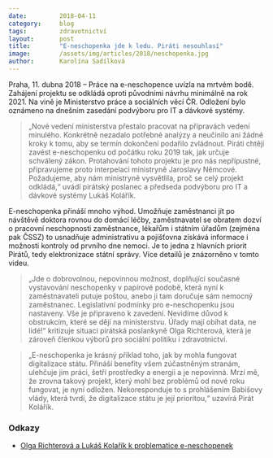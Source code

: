 ```yaml
---
date:         2018-04-11
category:     blog
tags:         zdravotnictví
layout:       post
title:        "E-neschopenka jde k ledu. Piráti nesouhlasí"
image:        /assets/img/articles/2018/neschopenka.jpg
author:       Karolína Sadílková
---
```


Praha, 11. dubna 2018 – Práce na e-neschopence uvízla na mrtvém bodě. Zahájení projektu se odkládá oproti původními návrhu minimálně na rok 2021. Na vině je Ministerstvo práce a sociálních věcí ČR. Odložení bylo oznámeno na dnešním zasedání podvýboru pro IT a dávkové systémy.

> „Nové vedení ministerstva přestalo pracovat na přípravách vedení minulého. Konkrétně nezadalo potřebné analýzy a neučinilo ani žádné kroky k tomu, aby se termín dokončení podařilo zvládnout. Piráti chtějí zavést e-neschopenku od počátku roku 2019 tak, jak určuje schválený zákon. Protahování tohoto projektu je pro nás nepřípustné, připravujeme proto interpelaci ministryně Jaroslavy Němcové. Požadujeme, aby nám ministryně vysvětlila, proč se celý projekt odkládá,“ uvádí pirátský poslanec a předseda podvýboru pro IT a dávkové systémy Lukáš Kolářík.

E-neschopenka přináší mnoho výhod. Umožňuje zaměstnanci jít po návštěvě doktora rovnou do domácí léčby, zaměstnavatel se obratem dozví o pracovní neschopnosti zaměstnance, lékařům i státním úřadům (zejména pak ČSSZ) to usnadňuje administrativu a pojišťovna získává informace i možnosti kontroly od prvního dne nemoci. Je to jedna z hlavních priorit Pirátů, tedy elektronizace státní správy. Více detailů je znázorněno v tomto videu.

> „Jde o dobrovolnou, nepovinnou možnost, doplňující současné vystavování neschopenky v papírové podobě, která nyní k zaměstnavateli putuje poštou, anebo ji tam doručuje sám nemocný zaměstnanec. Legislativní podmínky pro e-neschopenku jsou nastaveny. Vše je připraveno k zavedení. Nevidíme důvod k obstrukcím, které se dějí na ministerstvu. Úřady mají obíhat data, ne lidé!“ kritizuje situaci pirátská poslankyně Olga Richterová, která je zároveň členkou výborů pro sociální politiku i zdravotnictví.

> „E-neschopenka je krásný příklad toho, jak by mohla fungovat digitalizace státu. Přináší benefity všem zúčastněným stranám, ulehčuje jim práci, šetří prostředky a energii a je nepovinná. Mrzí mě, že zrovna takový projekt, který mohl bez problémů od nové roku fungovat, je nyní odložen. Nekoresponduje to s prohlášením Babišovy vlády, která tvrdí, že digitalizace státu je její prioritou,“ uzavírá Pirát Kolářík.

### Odkazy 

* [Olga Richterová a Lukáš Kolařík k problematice e-neschopenek](https://www.facebook.com/ceska.piratska.strana/videos/10155740966299039/)
